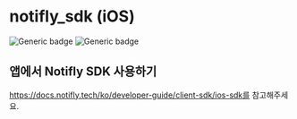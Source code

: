 # notifly_sdk (iOS)

![Generic badge](https://img.shields.io/badge/pod-1.0.1-green.svg)
![Generic badge](https://img.shields.io/badge/platform-ios-blue.svg)

## 앱에서 Notifly SDK 사용하기
https://docs.notifly.tech/ko/developer-guide/client-sdk/ios-sdk를 참고해주세요.